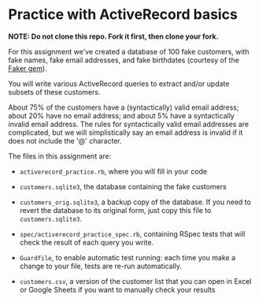 # Practice with ActiveRecord basics

**NOTE: Do not clone this repo.  Fork it first, then clone your fork.**

For this assignment we've created a database of 100 fake customers,
with fake names, fake email addresses, and fake birthdates (courtesy
of the [Faker gem](https://github.com/stympy/faker)).

You will write various ActiveRecord queries to extract and/or update
subsets of these customers.

About 75% of the customers have a (syntactically) valid email address;
about 20% have no email address; and about 5% have a syntactically
invalid email address.  The rules for syntactically valid email
addresses are complicated, but we will simplistically say an email
address is invalid if it does not include the '@' character.

The files in this assignment are:

* `activerecord_practice.rb`, where you will fill in your code

* `customers.sqlite3`, the database containing the fake customers

* `customers_orig.sqlite3`, a backup copy of the database. If you need
  to revert the database to its original form, just copy this file to
  `customers.sqlite3`.
  
* `spec/activerecord_practice_spec.rb`, containing RSpec tests that
will check the result of each query you write.

* `Guardfile`, to enable automatic test running: each time you make a
change to your file, tests are re-run automatically.

* `customers.csv`, a version of the customer list that you can
open in Excel or Google Sheets if you want to manually check your
results

